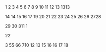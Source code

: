 1
2
3
4
5
6
7
8
9
10
11
12
13
1313

14
14
15
16
17
19
20
21
22
23
24
25
26
26
2728

29
30
311
1

22

3
55
66
710
12
13
15
16
16
17
18






